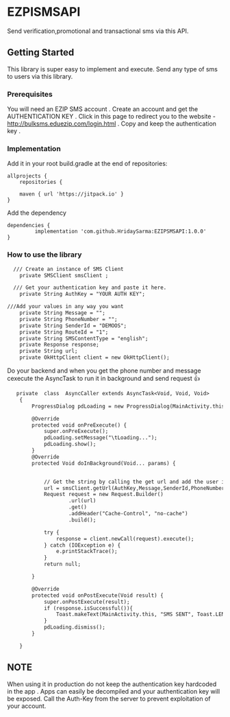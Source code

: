 # EZPISMSAPI

Send verification,promotional and transactional sms via this API.

## Getting Started

This library is super easy to implement and execute. Send any type of sms to users via this library.

### Prerequisites
You will need an EZIP SMS account . Create an account and get the AUTHENTICATION KEY .
Click in this page to redirect you to the website - http://bulksms.eduezip.com/login.html .
Copy and keep the authentication key .

### Implementation

Add it in your root build.gradle at the end of repositories:


	allprojects {
		repositories {

		maven { url 'https://jitpack.io' }
	}

 Add the dependency

	dependencies {
	         implementation 'com.github.HridaySarma:EZIPSMSAPI:1.0.0'
	}

### How to use the library

``` diff
  /// Create an instance of SMS Client
    private SMSClient smsClient ;

  /// Get your authentication key and paste it here.
    private String AuthKey = "YOUR AUTH KEY";

///Add your values in any way you want
    private String Message = "";
    private String PhoneNumber = "";
    private String SenderId = "DEMOOS";
    private String RouteId = "1";
    private String SMSContentType = "english";
    private Response response;
    private String url;
    private OkHttpClient client = new OkHttpClient();
```

Do your backend and when you get the phone number and message cexecute the AsyncTask to run it in background and send request 👍 

``` diff
   private  class  AsyncCaller extends AsyncTask<Void, Void, Void>
    {
        ProgressDialog pdLoading = new ProgressDialog(MainActivity.this);

        @Override
        protected void onPreExecute() {
            super.onPreExecute();
            pdLoading.setMessage("\tLoading...");
            pdLoading.show();
        }
        @Override
        protected Void doInBackground(Void... params) {


            // Get the string by calling the get url and add the user info //
            url = smsClient.getUrl(AuthKey,Message,SenderId,PhoneNumber,RouteId,SMSContentType);
            Request request = new Request.Builder()
                    .url(url)
                    .get()
                    .addHeader("Cache-Control", "no-cache")
                    .build();

            try {
                response = client.newCall(request).execute();
            } catch (IOException e) {
                e.printStackTrace();
            }
            return null;

        }

        @Override
        protected void onPostExecute(Void result) {
            super.onPostExecute(result);
            if (response.isSuccessful()){
                Toast.makeText(MainActivity.this, "SMS SENT", Toast.LENGTH_SHORT).show();
            }
            pdLoading.dismiss();
        }

    }

```
## NOTE 
When using it in production do not keep the authentication key hardcoded in the  app . Apps can easily be decompiled and your authentication key will be exposed. Call the Auth-Key from the server to prevent exploitation of your account.

